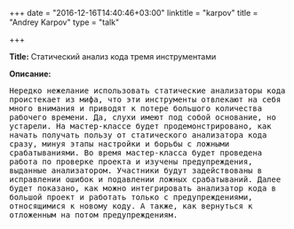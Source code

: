 +++
date = "2016-12-16T14:40:46+03:00"
linktitle = "karpov"
title = "Andrey Karpov"
type = "talk"

+++

<div class="span-15  ">
  <div class="span-15  last ">
  <p><strong>Title:</strong>
Статический анализ кода тремя инструментами
</p>

<p><strong>Описание:</strong></p>

<p><pre style='white-space: pre-wrap;       /* Since CSS 2.1 */
    white-space: -moz-pre-wrap;  /* Mozilla, since 1999 */
    white-space: -pre-wrap;      /* Opera 4-6 */
    white-space: -o-pre-wrap;    /* Opera 7 */
    word-wrap: break-word;     '>
Нередко нежелание использовать статические анализаторы кода проистекает из мифа, что эти инструменты отвлекают на себя много внимания и приводят к потере большого количества рабочего времени. Да, слухи имеют под собой основание, но устарели. На мастер-классе будет продемонстрировано, как начать получать пользу от статического анализатора кода сразу, минуя этапы настройки и борьбы с ложными срабатываниями. Во время мастер-класса будет проведена работа по проверке проекта и изучены предупреждения, выданные анализатором. Участники будут задействованы в исправлении ошибок и подавлении ложных срабатываний. Далее будет показано, как можно интегрировать анализатор кода в большой проект и работать только с предупреждениями, относящимися к новому коду. А также, как вернуться к отложенным на потом предупреждениям.
</pre>
</p>

  </div>
</div>

